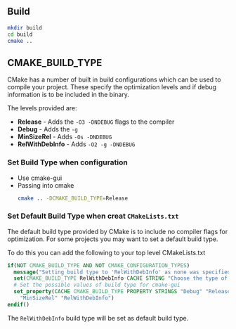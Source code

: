 ## Build

```bash
mkdir build
cd build
cmake ..
```

## CMAKE_BUILD_TYPE

CMake has a number of built in build configurations which can be used to compile your project. These specify the optimization levels and if debug information is to be included in the binary.

The levels provided are:

- **Release** - Adds the `-O3 -DNDEBUG` flags to the compiler
- **Debug** - Adds the `-g`
- **MinSizeRel** - Adds `-Os -DNDEBUG`
- **RelWithDebInfo** - Adds `-O2 -g -DNDEBUG`

### Set Build Type when configuration

- Use cmake-gui
- Passing into cmake  
  ```bash
  cmake .. -DCMAKE_BUILD_TYPE=Release
  ```

### Set Default Build Type when creat `CMakeLists.txt`

The default build type provided by CMake is to include no compiler flags for optimization. For some projects you may want to set a default build type.

To do this you can add the following to your top level CMakeLists.txt

```cmake
if(NOT CMAKE_BUILD_TYPE AND NOT CMAKE_CONFIGURATION_TYPES)
  message("Setting build type to 'RelWithDebInfo' as none was specified.")
  set(CMAKE_BUILD_TYPE RelWithDebInfo CACHE STRING "Choose the type of build." FORCE)
  # Set the possible values of build type for cmake-gui
  set_property(CACHE CMAKE_BUILD_TYPE PROPERTY STRINGS "Debug" "Release"
    "MinSizeRel" "RelWithDebInfo")
endif()
```

The `RelWithDebInfo` build type will be set as default build type.